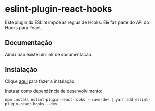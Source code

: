 # eslint-plugin-react-hooks

Este plugin do ESLint impõe as regras de Hooks. Ele faz parte do API do Hooks para React.

## Documentação

Ainda não existe um link de documentação.

## Instalação

Clique [aqui](https://www.npmjs.com/package/eslint-plugin-react-hooks) para fazer a instalação.

Instalar como dependência de desenvolvimento:

```
npm install eslint-plugin-react-hooks --save-dev | yarn add eslint-plugin-react-hooks --dev
```
